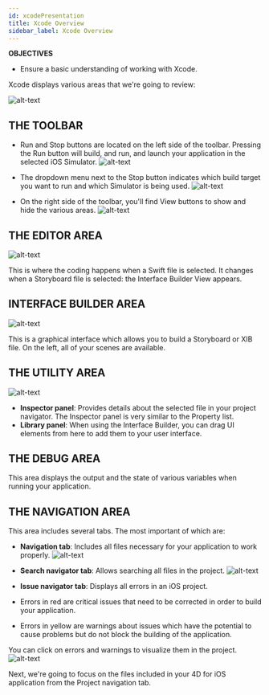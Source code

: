 ```yaml
---
id: xcodePresentation
title: Xcode Overview
sidebar_label: Xcode Overview
---
```



<div class = "objectives">
<b>OBJECTIVES</b>

* Ensure a basic understanding of working with Xcode.
</div>

Xcode displays various areas that we're going to review:

![alt-text](assets/OpenYourProjectWithXcode/Discover-Xcode-4D-for-iOS.png)

## THE TOOLBAR

- Run and Stop buttons are located on the left side of the toolbar. Pressing the Run button will build, and run, and launch your application in the selected iOS Simulator. ![alt-text](assets/OpenYourProjectWithXcode/Toolbar-Build-and-Run-Xcode-4D-for-iOS.png)

- The dropdown menu next to the Stop button indicates which build target you want to run and which Simulator is being used. ![alt-text](assets/OpenYourProjectWithXcode/Toolbar-Target-simulator-Xcode-4D-for-iOS.png)

- On the right side of the toolbar, you'll find View buttons to show and hide the various areas. ![alt-text](assets/OpenYourProjectWithXcode/Toolbar-View-buttons-Xcode-4D-for-iOS.png)

## THE EDITOR AREA

![alt-text](assets/OpenYourProjectWithXcode/Editor-Xcode-4D-for-iOS.png)

This is where the coding happens when a Swift file is selected. It changes when a Storyboard file is selected: the Interface Builder View appears.

## INTERFACE BUILDER AREA

![alt-text](assets/OpenYourProjectWithXcode/Interface-Builder-Xcode-4D-for-iOS.png)

This is a graphical interface which allows you to build a Storyboard or XIB file. On the left, all of your scenes are available.

## THE UTILITY AREA

![alt-text](assets/OpenYourProjectWithXcode/Utility-Xcode-4D-for-iOS.png)

- **Inspector panel**: Provides details about the selected file in your project navigator. The Inspector panel is very similar to the Property list.
- **Library panel**: When using the Interface Builder, you can drag UI elements from here to add them to your user interface.

## THE DEBUG AREA

This area displays the output and the state of various variables when running your application.

## THE NAVIGATION AREA

This area includes several tabs. The most important of which are:

- **Navigation tab**: Includes all files necessary for your application to work properly. ![alt-text](assets/OpenYourProjectWithXcode/Project-Navigation-Editor-Xcode-4D-for-iOS.png)

- **Search navigator tab**: Allows searching all files in the project. ![alt-text](assets/OpenYourProjectWithXcode/Search-Navigator-Xcode-4D-for-iOS.png)

- **Issue navigator tab**: Displays all errors in an iOS project.

- Errors in red are critical issues that need to be corrected in order to build your application. 
- Errors in yellow are warnings about issues which have the potential to cause problems but do not block the building of the application. 

You can click on errors and warnings to visualize them in the project. ![alt-text](assets/OpenYourProjectWithXcode/Issue-Navigator-Xcode-4D-for-iOS.png)

Next, we're going to focus on the files included in your 4D for iOS application from the Project navigation tab.